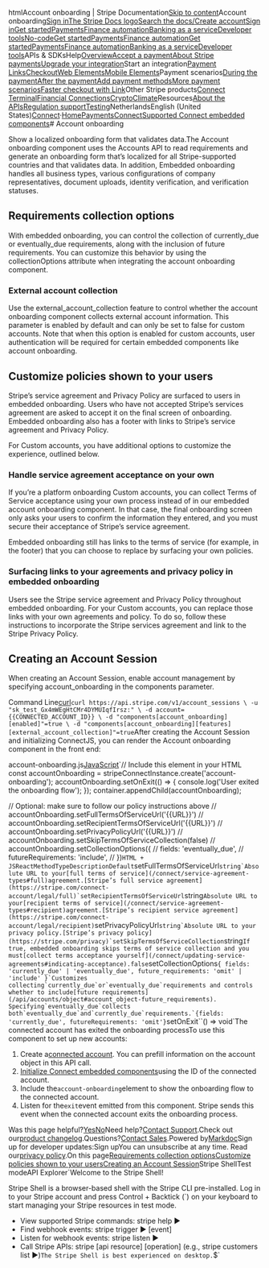 htmlAccount onboarding | Stripe Documentation[Skip to content](#main-content)Account onboarding[Sign in](https://dashboard.stripe.com/login?redirect=https%3A%2F%2Fdocs.stripe.com%2Fconnect%2Fsupported-embedded-components%2Faccount-onboarding)[The Stripe Docs logo](/)[Search the docs/](#)[Create account](https://dashboard.stripe.com/register/connect)[Sign in](https://dashboard.stripe.com/login?redirect=https%3A%2F%2Fdocs.stripe.com%2Fconnect%2Fsupported-embedded-components%2Faccount-onboarding)[Get started](/get-started)[Payments](/payments)[Finance automation](/finance-automation)[Banking as a service](/financial-services)[Developer tools](/development)[No-code](/no-code)[Get started](/get-started)[Payments](/payments)[Finance automation](/finance-automation)[](#)[Get started](/get-started)[Payments](/payments)[Finance automation](/finance-automation)[Banking as a service](/financial-services)[Developer tools](/development)[](#)APIs & SDKsHelp[Overview](/docs/payments)[Accept a payment](#)[About Stripe payments](#)[Upgrade your integration](/docs/payments/upgrades)Start an integration[Payment Links](#)[Checkout](#)[Web Elements](#)[Mobile Elements](#)Payment scenarios[During the payment](#)[After the payment](#)[Add payment methods](#)[More payment scenarios](#)[Faster checkout with Link](#)Other Stripe products[Connect](#)
[Terminal](#)[Financial Connections](#)[Crypto](#)[Climate](#)Resources[About the APIs](#)[Regulation support](#)[Testing](/docs/testing)NetherlandsEnglish (United States)[](#)[](#)[Connect](/connect)·[Home](/docs)[Payments](/docs/payments)[Connect](/docs/connect)[Supported Connect embedded components](/docs/connect/supported-embedded-components)# Account onboarding

Show a localized onboarding form that validates data.The Account onboarding component uses the Accounts API to read requirements and generate an onboarding form that’s localized for all Stripe-supported countries and that validates data. In addition, Embedded onboarding handles all business types, various configurations of company representatives, document uploads, identity verification, and verification statuses.

## Requirements collection options

With embedded onboarding, you can control the collection of currently_due or eventually_due requirements, along with the inclusion of future requirements. You can customize this behavior by using the collectionOptions attribute when integrating the account onboarding component.

### External account collection

Use the external_account_collection feature to control whether the account onboarding component collects external account information. This parameter is enabled by default and can only be set to false for custom accounts. Note that when this option is enabled for custom accounts, user authentication will be required for certain embedded components like account onboarding.

## Customize policies shown to your users

Stripe’s service agreement and Privacy Policy are surfaced to users in embedded onboarding. Users who have not accepted Stripe’s services agreement are asked to accept it on the final screen of onboarding. Embedded onboarding also has a footer with links to Stripe’s service agreement and Privacy Policy.

For Custom accounts, you have additional options to customize the experience, outlined below.

### Handle service agreement acceptance on your own

If you’re a platform onboarding Custom accounts, you can collect Terms of Service acceptance using your own process instead of in our embedded account onboarding component. In that case, the final onboarding screen only asks your users to confirm the information they entered, and you must secure their acceptance of Stripe’s service agreement.

Embedded onboarding still has links to the terms of service (for example, in the footer) that you can choose to replace by surfacing your own policies.

### Surfacing links to your agreements and privacy policy in embedded onboarding

Users see the Stripe service agreement and Privacy Policy throughout embedded onboarding. For your Custom accounts, you can replace those links with your own agreements and policy. To do so, follow these instructions to incorporate the Stripe services agreement and link to the Stripe Privacy Policy.

## Creating an Account Session

When creating an Account Session, enable account management by specifying account_onboarding in the components parameter.

Command Line[curl](#)`curl https://api.stripe.com/v1/account_sessions \
  -u "sk_test_Gx4mWEgHtCMr4DYMUIqfIrsz:" \
  -d account={{CONNECTED_ACCOUNT_ID}} \
  -d "components[account_onboarding][enabled]"=true \
  -d "components[account_onboarding][features][external_account_collection]"=true`After creating the Account Session and initializing ConnectJS, you can render the Account onboarding component in the front end:

account-onboarding.js[JavaScript](#)`// Include this element in your HTML
const accountOnboarding = stripeConnectInstance.create('account-onboarding');
accountOnboarding.setOnExit(() => {
  console.log('User exited the onboarding flow');
});
container.appendChild(accountOnboarding);

// Optional: make sure to follow our policy instructions above
// accountOnboarding.setFullTermsOfServiceUrl('{{URL}}')
// accountOnboarding.setRecipientTermsOfServiceUrl('{{URL}}')
// accountOnboarding.setPrivacyPolicyUrl('{{URL}}')
// accountOnboarding.setSkipTermsOfServiceCollection(false)
// accountOnboarding.setCollectionOptions({
//   fields: 'eventually_due',
//   futureRequirements: 'include',
// })`HTML + JSReactMethodTypeDescriptionDefault`setFullTermsOfServiceUrl``string`Absolute URL to your[full terms of service](/connect/service-agreement-types#full)agreement.[Stripe’s full service agreement](https://stripe.com/connect-account/legal/full)`setRecipientTermsOfServiceUrl``string`Absolute URL to your[recipient terms of service](/connect/service-agreement-types#recipient)agreement.[Stripe’s recipient service agreement](https://stripe.com/connect-account/legal/recipient)`setPrivacyPolicyUrl``string`Absolute URL to your privacy policy.[Stripe’s privacy policy](https://stripe.com/privacy)`setSkipTermsOfServiceCollection``string`If true, embedded onboarding skips terms of service collection and you must[collect terms acceptance yourself](/connect/updating-service-agreements#indicating-acceptance).false`setCollectionOptions``{ fields: 'currently_due' | 'eventually_due', future_requirements: 'omit' | 'include' }`Customizes collecting`currently_due`or`eventually_due`requirements and controls whether to include[future requirements](/api/accounts/object#account_object-future_requirements). Specifying`eventually_due`collects both`eventually_due`and`currently_due`requirements.`{fields: 'currently_due', futureRequirements: 'omit'}``setOnExit``() => void`The connected account has exited the onboarding processTo use this component to set up new accounts:

1. Create a[connected account](/api/accounts). You can prefill information on the account object in this API call.
2. [Initialize Connect embedded components](/connect/get-started-connect-embedded-components#account-sessions)using the ID of the connected account.
3. Include the`account-onboarding`element to show the onboarding flow to the connected account.
4. Listen for the`exit`event emitted from this component. Stripe sends this event when the connected account exits the onboarding process.

Was this page helpful?[Yes](#)[No](#)Need help?[Contact Support](https://support.stripe.com/).Check out our[product changelog](https://stripe.com/blog/changelog).Questions?[Contact Sales](https://stripe.com/contact/sales).Powered by[Markdoc](https://markdoc.dev)Sign up for developer updates:Sign upYou can unsubscribe at any time. Read our[privacy policy](https://stripe.com/privacy).On this page[Requirements collection options](#requirements-collection-options)[Customize policies shown to your users](#customize-policies-shown-to-your-users)[Creating an Account Session](#creating-an-account-session)Stripe ShellTest modeAPI Explorer[](https://stripe.com/docs/stripe-cli#install)`Welcome to the Stripe Shell!

Stripe Shell is a browser-based shell with the Stripe CLI pre-installed. Log in to your
Stripe account and press Control + Backtick (`) on your keyboard to start managing your Stripe
resources in test mode.

- View supported Stripe commands: stripe help ▶️
- Find webhook events: stripe trigger ▶️ [event]
- Listen for webhook events: stripe listen ▶
- Call Stripe APIs: stripe [api resource] [operation] (e.g., stripe customers list ▶️)`The Stripe Shell is best experienced on desktop.`$`